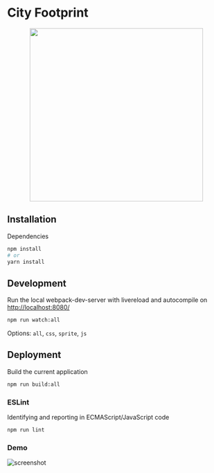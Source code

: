 # City Footprint

<p align="center">
  <img width="400" src="http://cityfootprint.info/wp-content/uploads/2018/07/cityfootprint-logo-green.png">
</p>



## Installation

Dependencies

```sh
npm install
# or
yarn install
```

## Development

Run the local webpack-dev-server with livereload and autocompile on [http://localhost:8080/](http://localhost:8080/)

```sh
npm run watch:all
```

Options: `all`, `css`, `sprite`, `js`


## Deployment

Build the current application

```sh
npm run build:all
```

### ESLint

Identifying and reporting in ECMAScript/JavaScript code

```sh
npm run lint
```

### Demo
![screenshot](https://i.imgur.com/d8xK0sv.jpg)

